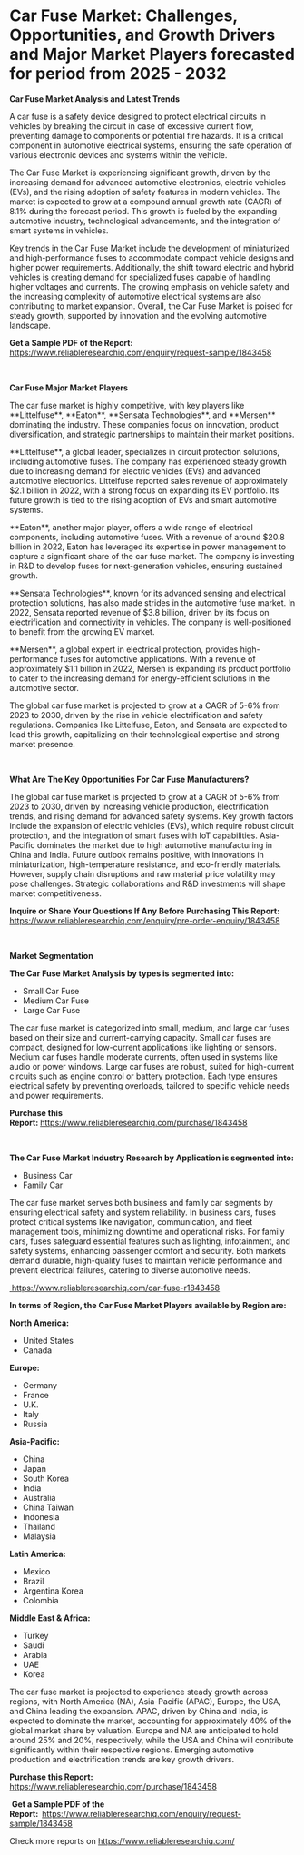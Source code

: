 <p><h1>Car Fuse Market: Challenges, Opportunities, and Growth Drivers and Major Market Players forecasted for period from 2025 - 2032</h1></p><p><strong>Car Fuse Market Analysis and Latest Trends</strong></p>
<p><p>A car fuse is a safety device designed to protect electrical circuits in vehicles by breaking the circuit in case of excessive current flow, preventing damage to components or potential fire hazards. It is a critical component in automotive electrical systems, ensuring the safe operation of various electronic devices and systems within the vehicle.</p><p>The Car Fuse Market is experiencing significant growth, driven by the increasing demand for advanced automotive electronics, electric vehicles (EVs), and the rising adoption of safety features in modern vehicles. The market is expected to grow at a compound annual growth rate (CAGR) of 8.1% during the forecast period. This growth is fueled by the expanding automotive industry, technological advancements, and the integration of smart systems in vehicles.</p><p>Key trends in the Car Fuse Market include the development of miniaturized and high-performance fuses to accommodate compact vehicle designs and higher power requirements. Additionally, the shift toward electric and hybrid vehicles is creating demand for specialized fuses capable of handling higher voltages and currents. The growing emphasis on vehicle safety and the increasing complexity of automotive electrical systems are also contributing to market expansion. Overall, the Car Fuse Market is poised for steady growth, supported by innovation and the evolving automotive landscape.</p></p>
<p><strong>Get a Sample PDF of the Report:&nbsp;</strong> <a href="https://www.reliableresearchiq.com/enquiry/request-sample/1843458?utm_campaign=1082&utm_medium=2&utm_source=Github&utm_content=ia&utm_term=23012025&utm_id=car-fuse">https://www.reliableresearchiq.com/enquiry/request-sample/1843458</a></p>
<p>&nbsp;</p>
<p><strong>Car Fuse Major Market Players</strong></p>
<p><p>The car fuse market is highly competitive, with key players like **Littelfuse**, **Eaton**, **Sensata Technologies**, and **Mersen** dominating the industry. These companies focus on innovation, product diversification, and strategic partnerships to maintain their market positions.</p><p>**Littelfuse**, a global leader, specializes in circuit protection solutions, including automotive fuses. The company has experienced steady growth due to increasing demand for electric vehicles (EVs) and advanced automotive electronics. Littelfuse reported sales revenue of approximately $2.1 billion in 2022, with a strong focus on expanding its EV portfolio. Its future growth is tied to the rising adoption of EVs and smart automotive systems.</p><p>**Eaton**, another major player, offers a wide range of electrical components, including automotive fuses. With a revenue of around $20.8 billion in 2022, Eaton has leveraged its expertise in power management to capture a significant share of the car fuse market. The company is investing in R&D to develop fuses for next-generation vehicles, ensuring sustained growth.</p><p>**Sensata Technologies**, known for its advanced sensing and electrical protection solutions, has also made strides in the automotive fuse market. In 2022, Sensata reported revenue of $3.8 billion, driven by its focus on electrification and connectivity in vehicles. The company is well-positioned to benefit from the growing EV market.</p><p>**Mersen**, a global expert in electrical protection, provides high-performance fuses for automotive applications. With a revenue of approximately $1.1 billion in 2022, Mersen is expanding its product portfolio to cater to the increasing demand for energy-efficient solutions in the automotive sector.</p><p>The global car fuse market is projected to grow at a CAGR of 5-6% from 2023 to 2030, driven by the rise in vehicle electrification and safety regulations. Companies like Littelfuse, Eaton, and Sensata are expected to lead this growth, capitalizing on their technological expertise and strong market presence.</p></p>
<p>&nbsp;</p>
<p><strong>What Are The Key Opportunities For Car Fuse Manufacturers?</strong></p>
<p><p>The global car fuse market is projected to grow at a CAGR of 5-6% from 2023 to 2030, driven by increasing vehicle production, electrification trends, and rising demand for advanced safety systems. Key growth factors include the expansion of electric vehicles (EVs), which require robust circuit protection, and the integration of smart fuses with IoT capabilities. Asia-Pacific dominates the market due to high automotive manufacturing in China and India. Future outlook remains positive, with innovations in miniaturization, high-temperature resistance, and eco-friendly materials. However, supply chain disruptions and raw material price volatility may pose challenges. Strategic collaborations and R&D investments will shape market competitiveness.</p></p>
<p><strong>Inquire or Share Your Questions If Any Before Purchasing This Report:</strong> <a href="https://www.reliableresearchiq.com/enquiry/pre-order-enquiry/1843458?utm_campaign=1082&utm_medium=2&utm_source=Github&utm_content=ia&utm_term=23012025&utm_id=car-fuse">https://www.reliableresearchiq.com/enquiry/pre-order-enquiry/1843458</a></p>
<p>&nbsp;</p>
<p><strong>Market Segmentation</strong></p>
<p><strong>The Car Fuse Market Analysis by types is segmented into:</strong></p>
<p><ul><li>Small Car Fuse</li><li>Medium Car Fuse</li><li>Large Car Fuse</li></ul></p>
<p><p>The car fuse market is categorized into small, medium, and large car fuses based on their size and current-carrying capacity. Small car fuses are compact, designed for low-current applications like lighting or sensors. Medium car fuses handle moderate currents, often used in systems like audio or power windows. Large car fuses are robust, suited for high-current circuits such as engine control or battery protection. Each type ensures electrical safety by preventing overloads, tailored to specific vehicle needs and power requirements.</p></p>
<p><strong>Purchase this Report:&nbsp;</strong><a href="https://www.reliableresearchiq.com/purchase/1843458?utm_campaign=1082&utm_medium=2&utm_source=Github&utm_content=ia&utm_term=23012025&utm_id=car-fuse">https://www.reliableresearchiq.com/purchase/1843458</a></p>
<p>&nbsp;</p>
<p><strong>The Car Fuse Market Industry Research by Application is segmented into:</strong></p>
<p><ul><li>Business Car</li><li>Family Car</li></ul></p>
<p><p>The car fuse market serves both business and family car segments by ensuring electrical safety and system reliability. In business cars, fuses protect critical systems like navigation, communication, and fleet management tools, minimizing downtime and operational risks. For family cars, fuses safeguard essential features such as lighting, infotainment, and safety systems, enhancing passenger comfort and security. Both markets demand durable, high-quality fuses to maintain vehicle performance and prevent electrical failures, catering to diverse automotive needs.</p></p>
<p><a href="https://www.reliableresearchiq.com/car-fuse-r1843458?utm_campaign=1082&utm_medium=2&utm_source=Github&utm_content=ia&utm_term=23012025&utm_id=car-fuse">&nbsp;https://www.reliableresearchiq.com/car-fuse-r1843458</a></p>
<p><strong>In terms of Region, the Car Fuse Market Players available by Region are:</strong></p>
<p>
    <p> <strong> North America: </strong>
        <ul>
            <li>United States</li>
            <li>Canada</li>
        </ul>
        </p> 
    <p> <strong> Europe: </strong>
        <ul>
            <li>Germany</li>
            <li>France</li>
            <li>U.K.</li>
            <li>Italy</li>
            <li>Russia</li>
        </ul>
        </p> 
    <p> <strong> Asia-Pacific: </strong>
        <ul>
            <li>China</li>
            <li>Japan</li>
            <li>South Korea</li>
            <li>India</li>
            <li>Australia</li>
            <li>China Taiwan</li>
            <li>Indonesia</li>
            <li>Thailand</li>
            <li>Malaysia</li>
        </ul>
        </p> 
    <p> <strong> Latin America: </strong>
        <ul>
            <li>Mexico</li>
            <li>Brazil</li>
            <li>Argentina Korea</li>
            <li>Colombia</li>
        </ul>
        </p> 
    <p> <strong> Middle East & Africa: </strong>
        <ul>
            <li>Turkey</li>
            <li>Saudi</li>
            <li>Arabia</li>
            <li>UAE</li>
            <li>Korea</li>
        </ul>
    </p>
    </p>
<p><p>The car fuse market is projected to experience steady growth across regions, with North America (NA), Asia-Pacific (APAC), Europe, the USA, and China leading the expansion. APAC, driven by China and India, is expected to dominate the market, accounting for approximately 40% of the global market share by valuation. Europe and NA are anticipated to hold around 25% and 20%, respectively, while the USA and China will contribute significantly within their respective regions. Emerging automotive production and electrification trends are key growth drivers.</p></p>
<p><strong>Purchase this Report: </strong><a href="https://www.reliableresearchiq.com/purchase/1843458?utm_campaign=1082&utm_medium=2&utm_source=Github&utm_content=ia&utm_term=23012025&utm_id=car-fuse">https://www.reliableresearchiq.com/purchase/1843458</a></p>
<p>&nbsp;<strong>Get a Sample PDF of the Report:&nbsp;&nbsp;</strong><a href="https://www.reliableresearchiq.com/enquiry/request-sample/1843458?utm_campaign=1082&utm_medium=2&utm_source=Github&utm_content=ia&utm_term=23012025&utm_id=car-fuse">https://www.reliableresearchiq.com/enquiry/request-sample/1843458</a></p>
<p><strong></strong></p>
<p>Check more reports on <a href="https://www.reliableresearchiq.com/?utm_campaign=1082&utm_medium=2&utm_source=Github&utm_content=ia&utm_term=23012025&utm_id=car-fuse">https://www.reliableresearchiq.com/</a></p>